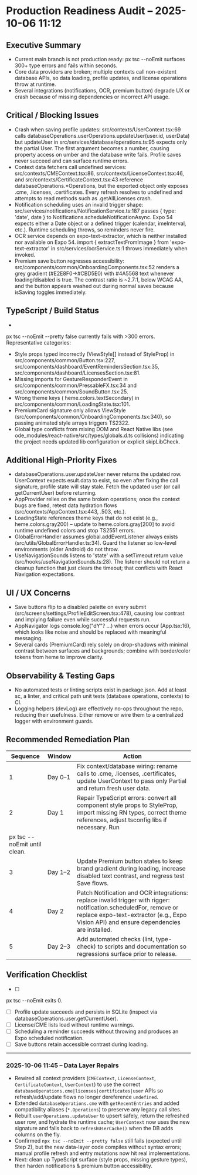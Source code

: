 ﻿# Production Readiness Audit – 2025-10-06 11:12

## Executive Summary
- Current main branch is not production ready: 
px tsc --noEmit surfaces 300+ type errors and fails within seconds.
- Core data providers are broken; multiple contexts call non-existent database APIs, so data loading, profile updates, and license operations throw at runtime.
- Several integrations (notifications, OCR, premium button) degrade UX or crash because of missing dependencies or incorrect API usage.

## Critical / Blocking Issues
- Crash when saving profile updates: src/contexts/UserContext.tsx:69 calls databaseOperations.userOperations.updateUser(user.id, userData) but updateUser in src/services/database/operations.ts:95 expects only the partial User. The first argument becomes a number, causing property access on 
umber and the database write fails. Profile saves never succeed and can surface runtime errors.
- Context data fetchers call undefined services: src/contexts/CMEContext.tsx:86, src/contexts/LicenseContext.tsx:46, and src/contexts/CertificateContext.tsx:43 reference databaseOperations.*Operations, but the exported object only exposes .cme, .licenses, .certificates. Every refresh resolves to undefined and attempts to read methods such as .getAllLicenses crash.
- Notification scheduling uses an invalid trigger shape: src/services/notifications/NotificationService.ts:187 passes { type: 'date', date } to Notifications.scheduleNotificationAsync. Expo 54 expects either a Date object or a defined trigger (calendar, 	imeInterval, etc.). Runtime scheduling throws, so reminders never fire.
- OCR service depends on expo-text-extractor, which is neither installed nor available on Expo 54. import { extractTextFromImage } from 'expo-text-extractor' in src/services/ocrService.ts:1 throws immediately when invoked.
- Premium save button regresses accessibility: src/components/common/OnboardingComponents.tsx:52 renders a grey gradient (#E2E8F0→#CBD5E0) with #4A5568 text whenever loading/disabled is true. The contrast ratio is ~2.7:1, below WCAG AA, and the button appears washed out during normal saves because isSaving toggles immediately.

## TypeScript / Build Status
- 
px tsc --noEmit --pretty false currently fails with >300 errors. Representative categories:
  - Style props typed incorrectly (ViewStyle[] instead of StyleProp<ViewStyle>) in src/components/common/Button.tsx:227, src/components/dashboard/EventRemindersSection.tsx:35, src/components/dashboard/LicensesSection.tsx:81.
  - Missing imports for GestureResponderEvent in src/components/common/PressableFX.tsx:34 and src/components/common/SoundButton.tsx:25.
  - Wrong theme keys (	heme.colors.textSecondary) in src/components/common/LoadingState.tsx:101.
  - PremiumCard signature only allows ViewStyle (src/components/common/OnboardingComponents.tsx:340), so passing animated style arrays triggers TS2322.
  - Global type conflicts from mixing DOM and React Native libs (see 
ode_modules/react-native/src/types/globals.d.ts collisions) indicating the project needs updated lib configuration or explicit skipLibCheck.

## Additional High-Priority Fixes
- databaseOperations.user.updateUser never returns the updated row. UserContext expects esult.data to exist, so even after fixing the call signature, profile state will stay stale. Fetch the updated user (or call getCurrentUser) before returning.
- AppProvider relies on the same broken operations; once the context bugs are fixed, retest data hydration flows (src/contexts/AppContext.tsx:443, .503, etc.).
- LoadingState references theme keys that do not exist (e.g., 	heme.colors.gray200) – update to 	heme.colors.gray[200] to avoid runtime undefined colors and stop TS2551 errors.
- GlobalErrorHandler assumes global.addEventListener always exists (src/utils/GlobalErrorHandler.ts:34). Guard the listener so low-level environments (older Android) do not throw.
- UseNavigationSounds listens to 'state' with a setTimeout return value (src/hooks/useNavigationSounds.ts:28). The listener should not return a cleanup function that just clears the timeout; that conflicts with React Navigation expectations.

## UI / UX Concerns
- Save buttons flip to a disabled palette on every submit (src/screens/settings/ProfileEditScreen.tsx:478), causing low contrast and implying failure even while successful requests run.
- AppNavigator logs console.log("dY"? ...) when errors occur (App.tsx:16), which looks like noise and should be replaced with meaningful messaging.
- Several cards (PremiumCard) rely solely on drop-shadows with minimal contrast between surfaces and backgrounds; combine with border/color tokens from 	heme to improve clarity.

## Observability & Testing Gaps
- No automated tests or linting scripts exist in package.json. Add at least 	sc, a linter, and critical path unit tests (database operations, contexts) to CI.
- Logging helpers (devLog) are effectively no-ops throughout the repo, reducing their usefulness. Either remove or wire them to a centralized logger with environment guards.

## Recommended Remediation Plan
| Sequence | Window | Action |
| --- | --- | --- |
| 1 | Day 0–1 | Fix context/database wiring: rename calls to .cme, .licenses, .certificates, update UserContext to pass only Partial<User> and return fresh user data. |
| 2 | Day 1 | Repair TypeScript errors: convert all component style props to StyleProp, import missing RN types, correct theme references, adjust tsconfig libs if necessary. Run 
px tsc --noEmit until clean. |
| 3 | Day 1–2 | Update Premium button states to keep brand gradient during loading, increase disabled text contrast, and regress test Save flows. |
| 4 | Day 2 | Patch Notification and OCR integrations: replace invalid trigger with 	rigger: notification.scheduledFor, remove or replace expo-text-extractor (e.g., Expo Vision API) and ensure dependencies are installed. |
| 5 | Day 2–3 | Add automated checks (lint, type-check) to scripts and documentation so regressions surface prior to release. |

## Verification Checklist
- [ ] 
px tsc --noEmit exits 0.
- [ ] Profile update succeeds and persists in SQLite (inspect via databaseOperations.user.getCurrentUser).
- [ ] License/CME lists load without runtime warnings.
- [ ] Scheduling a reminder succeeds without throwing and produces an Expo scheduled notification.
- [ ] Save buttons retain accessible contrast during loading.

---

### 2025-10-06 11:45 – Data Layer Repairs
- Rewired all context providers (`CMEContext`, `LicenseContext`, `CertificateContext`, `UserContext`) to use the correct `databaseOperations.cme|licenses|certificates|user` APIs so refresh/add/update flows no longer dereference `undefined`.
- Extended `databaseOperations.cme` with `getRecentEntries` and added compatibility aliases (`*.Operations`) to preserve any legacy call sites.
- Rebuilt `userOperations.updateUser` to upsert safely, return the refreshed user row, and hydrate the runtime cache; `UserContext` now uses the new signature and falls back to `refreshUserCache()` when the DB adds columns on the fly.
- Confirmed `npx tsc --noEmit --pretty false` still fails (expected until Step 2), but the new data-layer code compiles without syntax errors; manual profile refresh and entry mutations now hit real implementations.
- Next: clean up TypeScript surface (style props, missing gesture types), then harden notifications & premium button accessibility.
